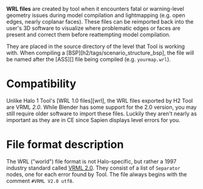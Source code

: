 **WRL files** are created by tool when it encounters fatal or warning-level geometry issues during model compilation and lightmapping (e.g. open edges, nearly coplanar faces). These files can be reimported back into the user's 3D software to visualize where problematic edges or faces are present and correct them before reattempting model compilation.

They are placed in the source directory of the level that Tool is working with. When compiling a [BSP][h2/tags/scenario_structure_bsp], the file will be named after the [ASS][] file being compiled (e.g. `yourmap.wrl`).

# Compatibility
Unlike Halo 1 Tool's [WRL 1.0 files][wrl], the WRL files exported by H2 Tool are VRML _2.0_. While Blender has some support for the 2.0 version, you may still require older software to import these files. Luckily they aren't nearly as important as they are in CE since Sapien displays level errors for you.

# File format description
The WRL ("world") file format is not Halo-specific, but rather a 1997 industry standard called [VRML 2.0][vrml]. They consist of a list of `Separator` nodes, one for each error found by Tool. The file always begins with the comment `#VRML V2.0 utf8`.

[vrml]: https://en.wikipedia.org/wiki/VRML
